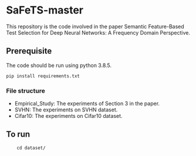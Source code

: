 # SaFeTS-master
This repository is the code involved in the paper Semantic Feature-Based Test Selection for Deep Neural Networks: A Frequency Domain Perspective.

## Prerequisite
The code should be run using python 3.8.5.
``` 
pip install requirements.txt
```

### File structure
* Empirical_Study: The experiments of Section 3 in the paper.
* SVHN: The experiments on SVHN dataset.
* Cifar10: The experiments on Cifar10 dataset.

## To run

```
    cd dataset/
```
